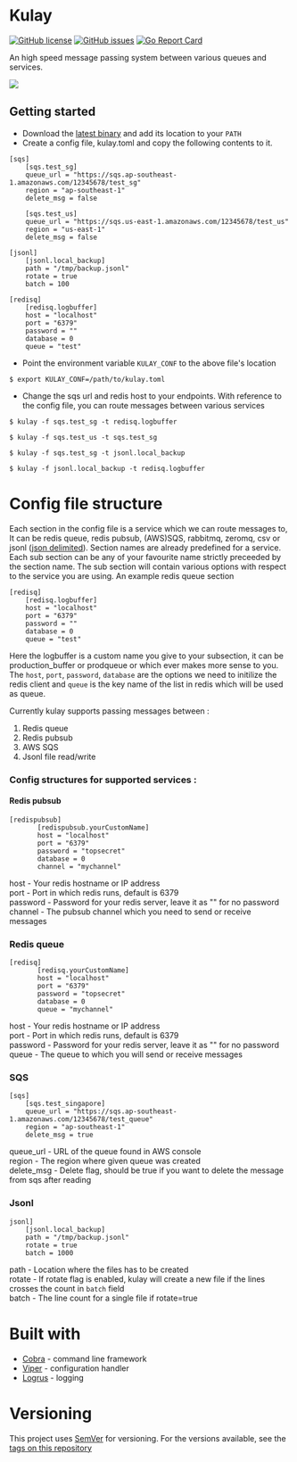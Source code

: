 # Kulay
[![GitHub license](https://img.shields.io/badge/license-MIT-blue.svg)](https://raw.githubusercontent.com/DudeWhoCode/kulay/master/LICENSE)
[![GitHub issues](https://img.shields.io/github/issues/DudeWhoCode/kulay.svg)](https://github.com/DudeWhoCode/kulay/issues)
[![Go Report Card](https://goreportcard.com/badge/github.com/dudewhocode/kulay)](https://goreportcard.com/report/github.com/dudewhocode/kulay)

An high speed message passing system between various queues and services.

<a href="https://asciinema.org/a/IrbTcz6eO0IoBhZ196t4rdz6Y" target="_blank"><img src="https://asciinema.org/a/IrbTcz6eO0IoBhZ196t4rdz6Y.png" /></a>

## Getting started
* Download the [latest binary](https://github.com/DudeWhoCode/kulay/releases/tag/v0.1.1) and add its location to your `PATH`
* Create a config file, kulay.toml and copy the following contents to it.
```
[sqs]
    [sqs.test_sg]
    queue_url = "https://sqs.ap-southeast-1.amazonaws.com/12345678/test_sg"
    region = "ap-southeast-1"
    delete_msg = false
    
    [sqs.test_us]
    queue_url = "https://sqs.us-east-1.amazonaws.com/12345678/test_us"
    region = "us-east-1"
    delete_msg = false
    
[jsonl]
    [jsonl.local_backup]
    path = "/tmp/backup.jsonl"
    rotate = true
    batch = 100
    
[redisq]
    [redisq.logbuffer]
    host = "localhost"
    port = "6379"
    password = ""
    database = 0
    queue = "test"
```
* Point the environment variable `KULAY_CONF` to the above file's location
```
$ export KULAY_CONF=/path/to/kulay.toml
```
* Change the sqs url and redis host to your endpoints. With reference to the config file, you can route messages between various services
```
$ kulay -f sqs.test_sg -t redisq.logbuffer

$ kulay -f sqs.test_us -t sqs.test_sg

$ kulay -f sqs.test_sg -t jsonl.local_backup

$ kulay -f jsonl.local_backup -t redisq.logbuffer
```

# Config file structure
Each section in the config file is a service which we can route messages to, It can be redis queue, redis pubsub, (AWS)SQS, rabbitmq, zeromq, csv or jsonl ([json delimited](http://jsonlines.org/)). Section names are already predefined for a service.
Each sub section can be any of your favourite name strictly preceeded by the section name. The sub section will contain various options with respect to the service you are using. An example redis queue section
```
[redisq]
    [redisq.logbuffer]
    host = "localhost"
    port = "6379"
    password = ""
    database = 0
    queue = "test"
```
Here the logbuffer is a custom name you give to your subsection, it can be production_buffer or prodqueue or which ever makes more sense to you. The `host`, `port`, `password`, `database` are the options we need to initilize the redis client and `queue` is the key name of the list in redis which will be used as queue.

Currently kulay supports passing messages between :
1. Redis queue
2. Redis pubsub
3. AWS SQS
4. Jsonl file read/write

### Config structures for supported services : 
#### Redis pubsub
```
[redispubsub]
       [redispubsub.yourCustomName]
       host = "localhost"
       port = "6379"
       password = "topsecret"
       database = 0
       channel = "mychannel"
```
host - Your redis hostname or IP address   
port - Port in which redis runs, default is 6379   
password - Password for your redis server, leave it as "" for no password     
channel - The pubsub channel which you need to send or receive messages 
 

### Redis queue
```
[redisq]
       [redisq.yourCustomName]
       host = "localhost"
       port = "6379"
       password = "topsecret"
       database = 0
       queue = "mychannel"
```
host - Your redis hostname or IP address   
port - Port in which redis runs, default is 6379   
password - Password for your redis server, leave it as "" for no password        
queue - The queue to which you will send or receive messages   

### SQS
```
[sqs]
    [sqs.test_singapore]
    queue_url = "https://sqs.ap-southeast-1.amazonaws.com/12345678/test_queue"
    region = "ap-southeast-1"
    delete_msg = true
```
queue_url - URL of the queue found in AWS console    
region - The region where given queue was created   
delete_msg - Delete flag, should be true if you want to delete the message from sqs after reading      

### Jsonl
```
jsonl]
    [jsonl.local_backup]
    path = "/tmp/backup.jsonl"
    rotate = true
    batch = 1000
```
path   - Location where the files has to be created  
rotate - If rotate flag is enabled, kulay will create a new file if the lines crosses the count in `batch` field    
batch  - The line count for a single file if rotate=true
  
  



# Built with
* [Cobra](https://github.com/spf13/cobra) - command line framework
* [Viper](https://github.com/spf13/viper) - configuration handler
* [Logrus](https://github.com/sirupsen/logrus) - logging

# Versioning
This project uses [SemVer](http://semver.org/) for versioning. For the versions available, see the [tags on this repository](https://github.com/DudeWhoCode/kulay/tags)
